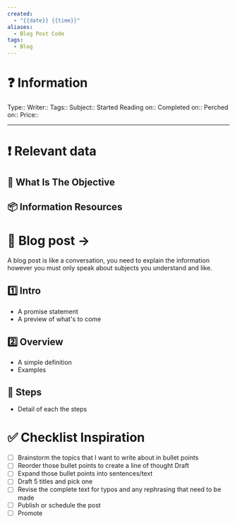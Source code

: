 ```yaml
---
created:
  - "{{date}} {{time}}"
aliases:
  - Blog Post Code
tags:
  - Blog
---
```


# ❓ Information
Type:: 
Writer:: 
Tags:: 
Subject:: 
Started Reading on:: 
Completed on:: 
Perched on:: 
Price:: 

---
# ❗ Relevant data
## 🎯 What Is The Objective
## 📦 Information Resources


# 🔰 Blog post ->  
A blog post is like a conversation, you need to explain the information however you must only speak about subjects you understand and like. 
## 1️⃣ Intro 
* A promise statement 
* A preview of what's to come 
## 2️⃣ Overview 
* A simple definition 
* Examples 
## 📃 Steps 
* Detail of each the steps 
# ✅ Checklist Inspiration
- [ ] Brainstorm the topics that I want to write about in bullet points 
- [ ] Reorder those bullet points to create a line of thought Draft
- [ ] Expand those bullet points into sentences/text
- [ ] Draft 5 titles and pick one
- [ ] Revise the complete text for typos and any rephrasing that need to be made 
- [ ] Publish or schedule the post
- [ ] Promote